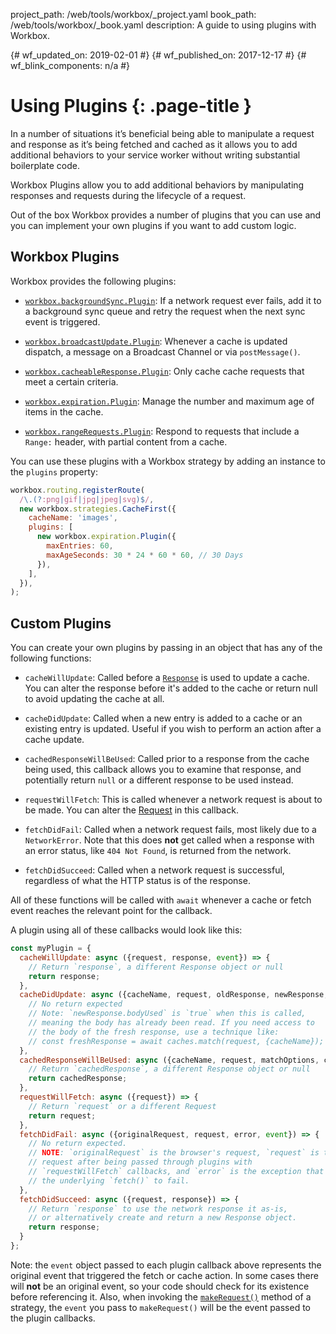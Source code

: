 project_path: /web/tools/workbox/_project.yaml
book_path: /web/tools/workbox/_book.yaml
description: A guide to using plugins with Workbox.

{# wf_updated_on: 2019-02-01 #}
{# wf_published_on: 2017-12-17 #}
{# wf_blink_components: n/a #}

# Using Plugins {: .page-title }

In a number of situations it’s beneficial being able to manipulate a request
and response as it’s being fetched and cached as it allows you to add
additional behaviors to your service worker without writing substantial
boilerplate code.

Workbox Plugins allow you to add additional behaviors by manipulating
responses and requests during the lifecycle of a request.

Out of the box Workbox provides a number of plugins that you can use and
you can implement your own plugins if you want to add custom logic.

## Workbox Plugins

Workbox provides the following plugins:

* [`workbox.backgroundSync.Plugin`](../reference-docs/latest/workbox.backgroundSync.Plugin):
  If a network request ever fails, add it to a background sync queue and retry
  the request when the next sync event is triggered.

* [`workbox.broadcastUpdate.Plugin`](../reference-docs/latest/workbox.broadcastUpdate.Plugin):
  Whenever a cache is updated dispatch, a message on a Broadcast Channel or via
  `postMessage()`.

* [`workbox.cacheableResponse.Plugin`](../reference-docs/latest/workbox.cacheableResponse.Plugin):
  Only cache cache requests that meet a certain criteria.

* [`workbox.expiration.Plugin`](../reference-docs/latest/workbox.expiration.Plugin):
  Manage the number and maximum age of items in the cache.
  
* [`workbox.rangeRequests.Plugin`](../reference-docs/latest/workbox.rangeRequests.Plugin):
  Respond to requests that include a `Range:` header, with partial content from
  a cache.

You can use these plugins with a Workbox strategy by adding an instance to
the `plugins` property:

```javascript
workbox.routing.registerRoute(
  /\.(?:png|gif|jpg|jpeg|svg)$/,
  new workbox.strategies.CacheFirst({
    cacheName: 'images',
    plugins: [
      new workbox.expiration.Plugin({
        maxEntries: 60,
        maxAgeSeconds: 30 * 24 * 60 * 60, // 30 Days
      }),
    ],
  }),
);
```

## Custom Plugins

You can create your own plugins by passing in an object that has any of the
following functions:

* `cacheWillUpdate`: Called before a [`Response`](https://developer.mozilla.org/en-US/docs/Web/API/Response)
  is used to update a cache. You can alter the response before it's added to the
  cache or return null to avoid updating the cache at all.

* `cacheDidUpdate`: Called when a new entry is added to a cache or an existing
  entry is updated. Useful if you wish to perform an action after a cache
  update.

* `cachedResponseWillBeUsed`: Called prior to a response from the cache being
  used, this callback allows you to examine that response, and potentially
  return `null` or a different response to be used instead.

* `requestWillFetch`: This is called whenever a network request is about to be made.
  You can alter the [Request](https://developer.mozilla.org/en-US/docs/Web/API/Request)
  in this callback.

* `fetchDidFail`: Called when a network request fails, most likely due to a
  `NetworkError`. Note that this does **not** get called when a response with an
  error status, like `404 Not Found`, is returned from the network.

* `fetchDidSucceed`: Called when a network request is successful, regardless of
  what the HTTP status is of the response.

All of these functions will be called with `await` whenever a cache or fetch
event reaches the relevant point for the callback.

A plugin using all of these callbacks would look like this:

```javascript
const myPlugin = {
  cacheWillUpdate: async ({request, response, event}) => {
    // Return `response`, a different Response object or null
    return response;
  },
  cacheDidUpdate: async ({cacheName, request, oldResponse, newResponse, event}) => {
    // No return expected
    // Note: `newResponse.bodyUsed` is `true` when this is called,
    // meaning the body has already been read. If you need access to
    // the body of the fresh response, use a technique like:
    // const freshResponse = await caches.match(request, {cacheName});
  },
  cachedResponseWillBeUsed: async ({cacheName, request, matchOptions, cachedResponse, event}) => {
    // Return `cachedResponse`, a different Response object or null
    return cachedResponse;
  },
  requestWillFetch: async ({request}) => {
    // Return `request` or a different Request
    return request;
  },
  fetchDidFail: async ({originalRequest, request, error, event}) => {
    // No return expected.
    // NOTE: `originalRequest` is the browser's request, `request` is the
    // request after being passed through plugins with
    // `requestWillFetch` callbacks, and `error` is the exception that caused
    // the underlying `fetch()` to fail.
  },
  fetchDidSucceed: async ({request, response}) => {
    // Return `response` to use the network response it as-is,
    // or alternatively create and return a new Response object.
    return response;
  }
};
```

Note: the `event` object passed to each plugin callback above represents the
original event that triggered the fetch or cache action. In some cases there
will **not** be an original event, so your code should check for its existence
before referencing it. Also, when invoking the
[`makeRequest()`](/web/tools/workbox/guides/advanced-recipes#make-requests)
method of a strategy, the `event` you pass to `makeRequest()` will be the event
passed to the plugin callbacks.
